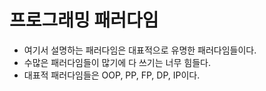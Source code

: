 # 프로그래밍 패러다임
* 여기서 설명하는 패러다임은 대표적으로 유명한 패러다임들이다.
* 수많은 패러다임들이 많기에 다 쓰기는 너무 힘들다.
* 대표적 패러다임들은 OOP, PP, FP, DP, IP이다.